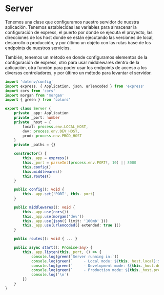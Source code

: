 # Server

Tenemos una clase que configuramos nuestro servidor de nuestra aplicación. Tenemos establecidas las variables para almacenar la configuración de express, el puerto por donde se ejecuta el proyecto, las direcciones de los host donde se están ejecutando las versiones de local, desarrollo o producción, y por último un objeto con las rutas base de los endpoints de nuestros servicios.

También, tenemos un método en donde configuramos elementos de la configuración de express, otro para usar middlewares dentro de la aplicación, otra función para poder usar los endpoints de acceso a los diversos controladores, y por último un método para levantar el servidor.

```ts
import 'dotenv/config'
import express, { Application, json, urlencoded } from 'express'
import cors from 'cors'
import morgan from 'morgan'
import { green } from 'colors'

export class Server {
    private _app: Application
    private _port: number
    private _host = {
        local: process.env.LOCAL_HOST,
        dev: process.env.DEV_HOST,
        prod: process.env.PROD_HOST
    }
    private _paths = {}

    constructor() {
        this._app = express()
        this._port = parseInt(process.env.PORT!, 10) || 8000
        this.config()
        this.middlewares()
        this.routes()
    }

    public config(): void {
        this._app.set('PORT', this._port)
    }

    public middlewares(): void {
        this._app.use(cors())
        this._app.use(morgan('dev'))
        this._app.use(json({ limit: '100mb' }))
        this._app.use(urlencoded({ extended: true }))
    }

    public routes(): void { ... }

    public async start(): Promise<any> {
        this._app.listen(this._port, () => {
            console.log(green(`Server running in:`))
            console.log(green(`     - Local mode: ${this._host.local}:${this._port}`))
            console.log(green(`     - Development mode: ${this._host.dev}:${this._port}`))
            console.log(green(`     - Production mode: ${this._host.prod}:${this._port}`))
            console.log('\n')
        })
    }
}
```
